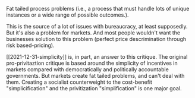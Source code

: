 ---
---

Fat tailed process problems (i.e., a process that must handle lots of unique instances or a wide range of possible outcomes.). 

This is the source of a lot of issues with bureaucracy, at least supposedly. But it's also a problem for markets. And most people wouldn't want the businesses solution to this problem (perfect price descrimination through risk based-pricing). 

[[2021-12-31-simplicity]] is, in part, an answer to this critique. The original pro-privitaztion critique is based around the simplicity of incentives in markets compared with democratically and politically accountable governments. But markets create fat tailed problems, and can't deal with them. Creating a socialist counterweight to the cost-benefit "simplicification" and the privitization "simplification" is one major goal. 